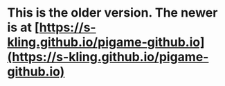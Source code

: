 # This is the older version. The newer is at [https://s-kling.github.io/pigame-github.io](https://s-kling.github.io/pigame-github.io)
